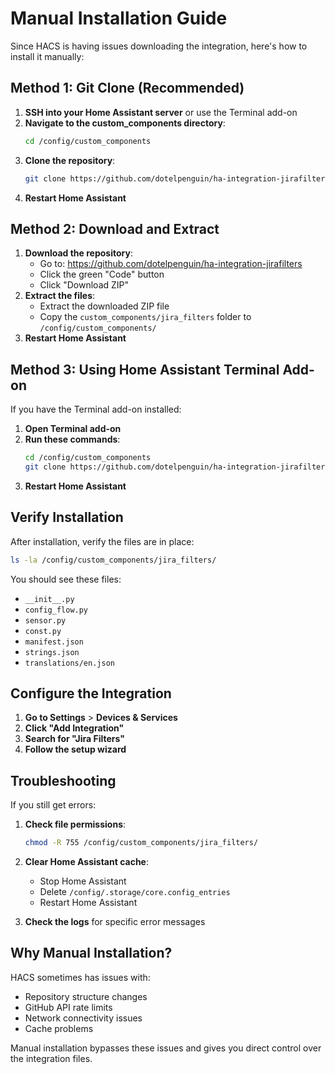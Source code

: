 # Manual Installation Guide

Since HACS is having issues downloading the integration, here's how to install it manually:

## Method 1: Git Clone (Recommended)

1. **SSH into your Home Assistant server** or use the Terminal add-on
2. **Navigate to the custom_components directory**:
   ```bash
   cd /config/custom_components
   ```
3. **Clone the repository**:
   ```bash
   git clone https://github.com/dotelpenguin/ha-integration-jirafilters.git jira_filters
   ```
4. **Restart Home Assistant**

## Method 2: Download and Extract

1. **Download the repository**:
   - Go to: https://github.com/dotelpenguin/ha-integration-jirafilters
   - Click the green "Code" button
   - Click "Download ZIP"
2. **Extract the files**:
   - Extract the downloaded ZIP file
   - Copy the `custom_components/jira_filters` folder to `/config/custom_components/`
3. **Restart Home Assistant**

## Method 3: Using Home Assistant Terminal Add-on

If you have the Terminal add-on installed:

1. **Open Terminal add-on**
2. **Run these commands**:
   ```bash
   cd /config/custom_components
   git clone https://github.com/dotelpenguin/ha-integration-jirafilters.git jira_filters
   ```
3. **Restart Home Assistant**

## Verify Installation

After installation, verify the files are in place:

```bash
ls -la /config/custom_components/jira_filters/
```

You should see these files:
- `__init__.py`
- `config_flow.py`
- `sensor.py`
- `const.py`
- `manifest.json`
- `strings.json`
- `translations/en.json`

## Configure the Integration

1. **Go to Settings** > **Devices & Services**
2. **Click "Add Integration"**
3. **Search for "Jira Filters"**
4. **Follow the setup wizard**

## Troubleshooting

If you still get errors:

1. **Check file permissions**:
   ```bash
   chmod -R 755 /config/custom_components/jira_filters/
   ```

2. **Clear Home Assistant cache**:
   - Stop Home Assistant
   - Delete `/config/.storage/core.config_entries`
   - Restart Home Assistant

3. **Check the logs** for specific error messages

## Why Manual Installation?

HACS sometimes has issues with:
- Repository structure changes
- GitHub API rate limits
- Network connectivity issues
- Cache problems

Manual installation bypasses these issues and gives you direct control over the integration files.
